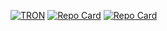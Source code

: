 [![TRON](https://elie.deletang.dev/tron2.jpg)](https://elie.deletang.dev/)
[![Repo Card](https://github-readme-stats.vercel.app/api/pin/?username=tetelie&repo=jeu_devinette&theme=tokyonight&width=400)](https://github.com/tetelie/jeu_devinette)
[![Repo Card](https://github-readme-stats.vercel.app/api/pin/?username=tetelie&repo=jeu_devinette&theme=tokyonight&width=400)](https://github.com/tetelie/jeu_devinette)

